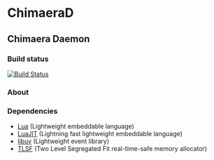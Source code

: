 # ChimaeraD

## Chimaera Daemon

### Build status

[![Build Status](https://travis-ci.org/OpenMusicKontrollers/chimaerad.svg?branch=master)](https://travis-ci.org/OpenMusicKontrollers/chimaerad)

### About

### Dependencies

* [Lua](http://lua.org) (Lightweight embeddable language)
* [LuaJIT](http://luajit.org) (Lightning fast lightweight embeddable language)
* [libuv](https://github.com/joyent/libuv) (Lightweight event library)
* [TLSF](http://tlsf.baisoku.org) (Two Level Segregated Fit real-time-safe memory allocator)
